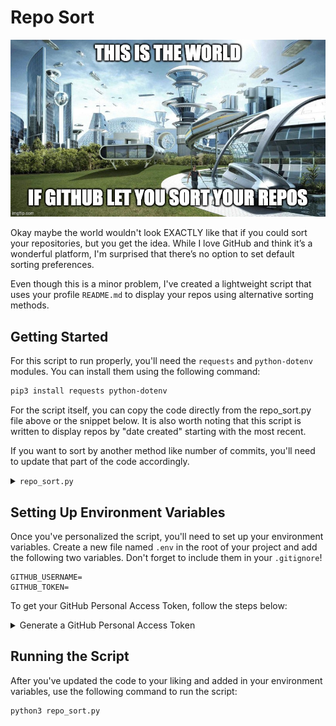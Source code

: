 # Repo Sort

![Repo Sort Banner](./assets/RS_meme1.jpg)

Okay maybe the world wouldn't look EXACTLY like that if you could sort your repositories, but you get the idea. While I love GitHub and think it’s a wonderful platform, I'm surprised that there’s no option to set default sorting preferences.

Even though this is a minor problem, I've created a lightweight script that uses your profile `README.md` to display your repos using alternative sorting methods.

## Getting Started

For this script to run properly, you'll need the `requests` and `python-dotenv` modules. You can install them using the following command:

```bash
pip3 install requests python-dotenv
```

For the script itself, you can copy the code directly from the repo_sort.py file above or the snippet below. It is also worth noting that this script is written to display repos by "date created" starting with the most recent.

If you want to sort by another method like number of commits, you'll need to update that part of the code accordingly.

<details>
<summary><code>repo_sort.py</code></summary>

```python
import requests
from operator import itemgetter
import os
from dotenv import load_dotenv
import subprocess

load_dotenv()

username = os.getenv("GITHUB_USERNAME")
token = os.getenv("GITHUB_TOKEN")

url = f"https://api.github.com/users/{username}/repos"

all_repos = []
page = 1
per_page = 30

language_colors = {
    "HTML": "🟠",
    "CSS": "🟣",
    "JavaScript": "🟡",
    "TypeScript": "🔵",
    "Python": "🔵",
    "PHP": "🟣",
    "C++": "🔴",
    "C#": "🟢",
    "C": "⚪️"
}

# Fetch all repos
while True:
    response = requests.get(
        f"{url}?page={page}&per_page={per_page}",
        auth=(username, token)
    )
    if response.status_code == 200:
        repos = response.json()
        if repos:
            all_repos.extend(repos)
            page += 1
        else:
            break
    else:
        print(f"Failed to fetch repositories: {response.status_code}")
        break

# Sort repos by date created
sorted_repos = sorted(all_repos, key=itemgetter('created_at'), reverse=True)

# Static README content you want to keep above your repo list
readme_content = """
<a name="top"></a>

# Hi, I'm <Your Name> 👋

<Introduce yourself here!>

---

### Skills/Tools:

![My Skills](https://skillicons.dev/icons?i=js,react,express,mongodb,nodejs,nextjs,threejs,tailwind,python,django,flask,postgres,postman,vercel,git)

---

### [Skip to Contributions](#contributions)

### Repositories sorted by date created:
"""

# Calculate pagination details
repos_per_page = 30
total_pages = (len(sorted_repos) + repos_per_page - 1) // repos_per_page

# Loop through each page of repositories
for page_num in range(total_pages):
    current_page = page_num + 1

    # Create anchor
    readme_content += f'<a name="page{current_page}"></a>\n'

    # Build the page headline
    page_links = []
    for i in range(1, total_pages + 1):
        if i == current_page:
            page_links.append(f"{i}")
        else:
            page_links.append(f"[{i}](#page{i})")

    heading_line = " • ".join(page_links)
    readme_content += f"## Page {heading_line}\n\n"

    start_index = page_num * repos_per_page
    end_index = start_index + repos_per_page
    page_repos = sorted_repos[start_index:end_index]

    for index, repo in enumerate(page_repos):
        formatted_date = repo['created_at'][:10]
        year, month, day = formatted_date.split('-')
        formatted_date = f"{month}-{day}-{year}"

        # Always fetch from the /languages endpoint
        languages_url = repo['languages_url']
        lang_response = requests.get(languages_url, auth=(username, token))
        language = repo['language']
        
        if lang_response.status_code == 200:
            lang_data = lang_response.json()
            if lang_data:

                # Find main language
                main_lang = max(lang_data, key=lang_data.get)
                
                # Log language change if needed
                if main_lang != language:
                    print(f"Repo '{repo['name']}' language changed from {language} to {main_lang}")
                language = main_lang
        language_color = language_colors.get(language, "")

        # Handle fork info
        if repo['fork']:
            if 'parent' not in repo:
                repo_details_url = repo['url']
                repo_details_response = requests.get(repo_details_url, auth=(username, token))
                if repo_details_response.status_code == 200:
                    repo_details = repo_details_response.json()
                    if 'parent' in repo_details:
                        parent = repo_details['parent']['full_name']
                        fork_info = f"🍴 Forked from [{parent}](https://github.com/{parent})"
                    else:
                        fork_info = "🍴 Forked from unknown"
                else:
                    print(f"Failed to fetch parent details: {repo_details_response.status_code}")
                    fork_info = "🍴 Forked from unknown"
            else:
                parent = repo['parent']['full_name']
                fork_info = f"🍴 Forked from [{parent}](https://github.com/{parent})"
        else:
            fork_info = ""

        readme_content += f"### [{repo['name']}]({repo['html_url']})\n"
        readme_content += f"{fork_info}  \n{language_color} {language if language else 'None'} • Created on {formatted_date}\n\n"

        if index < len(page_repos) - 1:
            readme_content += "---\n\n"

# Final anchors and closing
readme_content += "\n<a name='contributions'></a>\n"
readme_content += """
### [Back to Top](#top)
"""

# Write the README file
with open("README.md", "w") as readme_file:
    readme_file.write(readme_content)

# Git commit & push
subprocess.run(["git", "add", "README.md"], check=True)
subprocess.run(["git", "commit", "-m", "update sorted repos"], check=True)
subprocess.run(["git", "push"], check=True)

print("Changes committed and pushed to GitHub.")
```

</details>

## Setting Up Environment Variables

Once you've personalized the script, you'll need to set up your environment variables. Create a new file named `.env` in the root of your project and add the following two variables. Don't forget to include them in your `.gitignore`!

```env
GITHUB_USERNAME=
GITHUB_TOKEN=
```

To get your GitHub Personal Access Token, follow the steps below:

<details>
<summary>Generate a GitHub Personal Access Token</summary>

1. Log in to your **GitHub** account.
2. Click on your **profile picture**, then select **Settings** from the dropdown menu.
3. On the left-hand sidebar, scroll down and click on **Developer settings**.
4. Under **Developer settings**, click on **Personal access tokens**.
5. Select **Tokens (classic)**.
6. Click **Generate new token**.
7. Set the **token name**, select the `repo` and `read:user` **permissions**, and finally click **Generate token**.
8. Copy the token immediately as you won’t be able to view it again later.

</details>

## Running the Script

After you've updated the code to your liking and added in your environment variables, use the following command to run the script:

```bash
python3 repo_sort.py
```